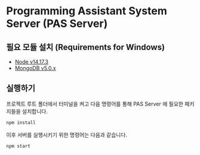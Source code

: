 # Programming Assistant System Server (PAS Server)



## 필요 모듈 설치 (Requirements for Windows)

- [Node v14.17.3](https://nodejs.org/ko/download/)
- [MongoDB v5.0.x](https://www.mongodb.com/try/download/community)



## 실행하기

프로젝트 루트 폴더에서 터미널을 켜고 다음 명령어를 통해 PAS Server 에 필요한 패키지들을 설치합니다.

```bash
npm install
```


이후 서버를 실행시키기 위한 명령어는 다음과 같습니다.

```bash
npm start
```

